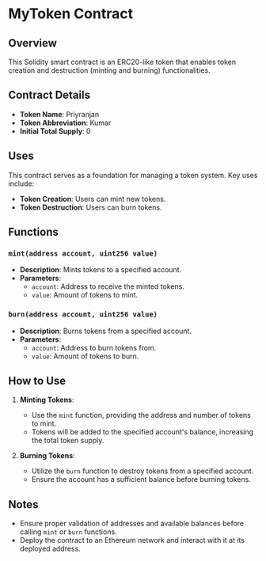 
# MyToken Contract

## Overview

This Solidity smart contract is an ERC20-like token that enables token creation and destruction (minting and burning) functionalities.

## Contract Details

- **Token Name**: Priyranjan
- **Token Abbreviation**: Kumar
- **Initial Total Supply**: 0

## Uses

This contract serves as a foundation for managing a token system. Key uses include:

- **Token Creation**: Users can mint new tokens.
- **Token Destruction**: Users can burn tokens.

## Functions

### `mint(address account, uint256 value)`

- **Description**: Mints tokens to a specified account.
- **Parameters**:
  - `account`: Address to receive the minted tokens.
  - `value`: Amount of tokens to mint.

### `burn(address account, uint256 value)`

- **Description**: Burns tokens from a specified account.
- **Parameters**:
  - `account`: Address to burn tokens from.
  - `value`: Amount of tokens to burn.

## How to Use

1. **Minting Tokens**:
   - Use the `mint` function, providing the address and number of tokens to mint.
   - Tokens will be added to the specified account's balance, increasing the total token supply.

2. **Burning Tokens**:
   - Utilize the `burn` function to destroy tokens from a specified account.
   - Ensure the account has a sufficient balance before burning tokens.

## Notes

- Ensure proper validation of addresses and available balances before calling `mint` or `burn` functions.
- Deploy the contract to an Ethereum network and interact with it at its deployed address.
